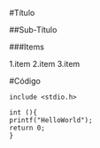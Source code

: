#Título

##Sub-Título

###Items

1.item
2.item
3.item

#Código

```
include <stdio.h>

int (){
printf("HelloWorld");
return 0;
}
```


